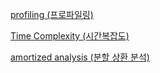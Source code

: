 [profiling (프로파일링)](https://sunnykwak.tistory.com/93)

[Time Complexity (시간복잡도)](http://www.ktword.co.kr/test/view/view.php?m_temp1=6212&id=1420)

[amortized analysis (분할 상환 분석)](https://gazelle-and-cs.tistory.com/87)

